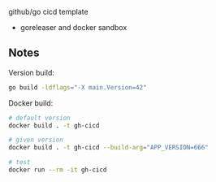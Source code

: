 
github/go cicd template

* goreleaser and docker sandbox

## Notes

Version build:

```sh
go build -ldflags="-X main.Version=42"
```

Docker build:

```sh
# default version
docker build . -t gh-cicd

# given version
docker build . -t gh-cicd --build-arg="APP_VERSION=666"

# test
docker run --rm -it gh-cicd
```